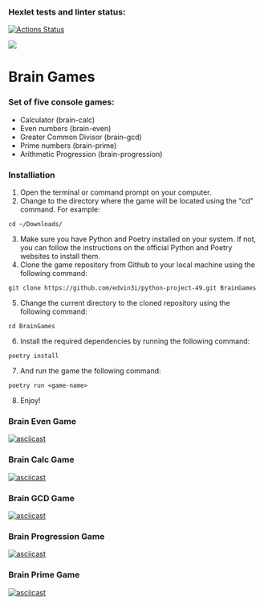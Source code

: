 ### Hexlet tests and linter status:
[![Actions Status](https://github.com/edvin3i/python-project-49/workflows/hexlet-check/badge.svg)](https://github.com/edvin3i/python-project-49/actions)

<a href="https://codeclimate.com/github/edvin3i/python-project-49/maintainability"><img src="https://api.codeclimate.com/v1/badges/365d27a7ab04a57cda93/maintainability" /></a>


# Brain Games

### Set of five console games:

- Calculator (brain-calc)
- Even numbers (brain-even)
- Greater Common Divisor (brain-gcd)
- Prime numbers (brain-prime)
- Arithmetic Progression (brain-progression)

### Installiation

1. Open the terminal or command prompt on your computer.
2. Change to the directory where the game will be located using the "cd" command. For example:
```
cd ~/Downloads/
```
3. Make sure you have Python and Poetry installed on your system.
If not, you can follow the instructions on the official Python and Poetry websites to install them.
4. Clone the game repository from Github to your local machine using the following command:
```
git clone https://github.com/edvin3i/python-project-49.git BrainGames
```
5. Change the current directory to the cloned repository using the following command:
```
cd BrainGames
```
6. Install the required dependencies by running the following command:
```
poetry install
```
7. And run the game the following command:
```
poetry run <game-name>
```
8. Enjoy!



### Brain Even Game
[![asciicast](https://asciinema.org/a/psMVx3XM158HAwo4fZXaY7jgI.svg)](https://asciinema.org/a/psMVx3XM158HAwo4fZXaY7jgI)


### Brain Calc Game
[![asciicast](https://asciinema.org/a/GHcHhWXLTl9go7cyfHWeJZR3t.svg)](https://asciinema.org/a/GHcHhWXLTl9go7cyfHWeJZR3t)


### Brain GCD Game
[![asciicast](https://asciinema.org/a/0FlKv5CTz5LiVMZxwdXMrZ4J6.svg)](https://asciinema.org/a/0FlKv5CTz5LiVMZxwdXMrZ4J6)


### Brain Progression Game
[![asciicast](https://asciinema.org/a/FBKmnFMOGlDN5kUZg4wF2tDps.svg)](https://asciinema.org/a/FBKmnFMOGlDN5kUZg4wF2tDps)


### Brain Prime Game
[![asciicast](https://asciinema.org/a/Py4VGT4T5YQyFFb12TpX8m2NO.svg)](https://asciinema.org/a/Py4VGT4T5YQyFFb12TpX8m2NO)
